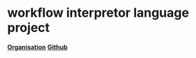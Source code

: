 # workflow interpretor language project


**[Organisation](https://workflowy.com/s/G0Xz.xrUWHBaIar)**
**[Github](https://github.com/gurujam/workflow)**

